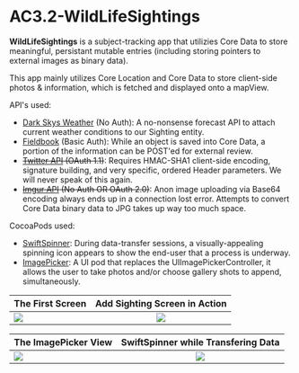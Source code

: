 # AC3.2-WildLifeSightings

**WildLifeSightings** is a subject-tracking app that utilizies Core Data to store meaningful, persistant mutable entries (including storing pointers to external images as binary data). 

This app mainly utilizes Core Location and Core Data to store client-side photos & information, which is fetched and displayed onto a mapView. 

API's used:
- [Dark Skys Weather](https://darksky.net/dev/) (No Auth): A no-nonsense forecast API to attach current weather conditions to our Sighting entity.
- [Fieldbook](https://fieldbook.com/) (Basic Auth): While an object is saved into Core Data, a portion of the information can be POST'ed for external review.
- ~~[Twitter API](https://dev.twitter.com/overview/api) (OAuth 1.1)~~: Requires HMAC-SHA1 client-side encoding, signature building, and very specific, ordered Header parameters. We will never speak of this again.
- ~~[Imgur API](https://api.imgur.com/) (No Auth OR OAuth 2.0)~~: Anon image uploading via Base64 encoding always ends up in a connection lost error. Attempts to convert Core Data binary data to JPG takes up way too much space.

CocoaPods used: 
- [SwiftSpinner](https://github.com/icanzilb/SwiftSpinner): During data-transfer sessions, a visually-appealing spinning icon appears to show the end-user that a process is underway.
- [ImagePicker](https://github.com/hyperoslo/ImagePicker): A UI pod that replaces the UIImagePickerController, it allows the user to take photos and/or choose gallery shots to append, simultaneously.


| The First Screen        | Add Sighting Screen in Action           | 
| ------------- |:-------------:| 
| ![](http://i.imgur.com/HHf8cPRl.jpg)      | ![](http://i.imgur.com/TxjG55Tl.jpg) | 

| The ImagePicker View        | SwiftSpinner while Transfering Data           | 
| ------------- |:-------------:| 
| ![](http://i.imgur.com/5kL7YKgl.jpg)      | ![](http://i.imgur.com/cPOzingl.jpg) | 
